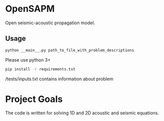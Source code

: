 # OpenSAPM
Open seismic-acoustic propagation model.

## Usage

```sh
python __main__.py path_to_file_with_problem_descriptions
```

Please use python 3+

```sh
pip install -r requirements.txt
```

/tests/inputs.txt contains information about problem

# Project Goals
The code is written for solving 1D and 2D acoustic and seismic equations.